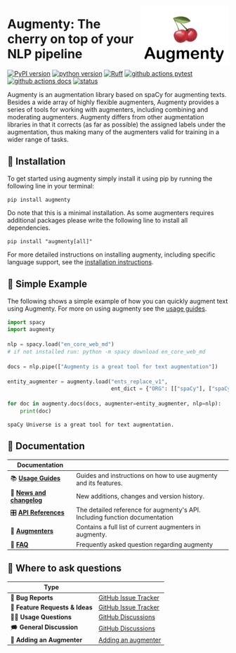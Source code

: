 <a href="https://github.com/kennethenevoldsen/augmenty"><img src="https://github.com/KennethEnevoldsen/augmenty/blob/main/img/icon.png?raw=true" width="200" align="right" /></a>
# Augmenty: The cherry on top of your NLP pipeline


[![PyPI version](https://badge.fury.io/py/augmenty.svg)](https://pypi.org/project/augmenty/)
[![python version](https://img.shields.io/badge/Python-%3E=3.8-blue)](https://github.com/kennethenevoldsen/augmenty)
[![Ruff](https://img.shields.io/endpoint?url=https://raw.githubusercontent.com/astral-sh/ruff/main/assets/badge/v2.json)]([ruff])
[![github actions pytest](https://github.com/kennethenevoldsen/augmenty/actions/workflows/tests.yml/badge.svg)](https://github.com/kennethenevoldsen/augmenty/actions)
[![github actions docs](https://github.com/kennethenevoldsen/augmenty/actions/workflows/documentation.yml/badge.svg)]([action])
[![status](https://joss.theoj.org/papers/df84463b79f27f40a4da97f20b08a958/status.svg)]([joss])

[action]: https://kennethenevoldsen.github.io/augmenty/
[ruff]: https://github.com/astral-sh/ruff
[joss]: https://joss.theoj.org/papers/df84463b79f27f40a4da97f20b08a958


Augmenty is an augmentation library based on spaCy for augmenting texts. Besides a wide array of highly flexible augmenters, Augmenty provides a series of tools for working with augmenters, including combining and moderating augmenters. Augmenty differs from other augmentation libraries in that it corrects (as far as possible) the assigned labels under the augmentation, thus making many of the augmenters valid for training in a wider range of tasks.

## 🔧 Installation
To get started using augmenty simply install it using pip by running the following line in your terminal:

```
pip install augmenty
```

Do note that this is a minimal installation. As some augmenters requires additional packages please write the following line to install all dependencies.

```
pip install "augmenty[all]"
```

For more detailed instructions on installing augmenty, including specific language support, see the [installation instructions](https://kennethenevoldsen.github.io/augmenty/installation).

## 🍒 Simple Example
The following shows a simple example of how you can quickly augment text using Augmenty. For more on using augmenty see the [usage guides].

```python
import spacy
import augmenty

nlp = spacy.load("en_core_web_md")
# if not installed run: python -m spacy download en_core_web_md

docs = nlp.pipe(["Augmenty is a great tool for text augmentation"])

entity_augmenter = augmenty.load("ents_replace_v1", 
                                 ent_dict = {"ORG": [["spaCy"], ["spaCy", "Universe"]]}, level=1)

for doc in augmenty.docs(docs, augmenter=entity_augmenter, nlp=nlp):
    print(doc)
```

```
spaCy Universe is a great tool for text augmentation.
```

## 📖 Documentation

| Documentation              |                                                                             |
| -------------------------- | --------------------------------------------------------------------------- |
| 📚 **[Usage Guides]**       | Guides and instructions on how to use augmenty and its features.            |
| 📰 **[News and changelog]** | New additions, changes and version history.                                 |
| 🎛 **[API References]**     | The detailed reference for augmenty's API. Including function documentation |
| 🍒 **[Augmenters]**         | Contains a full list of current augmenters in augmenty.                     |
| 🙋 **[FAQ]**                | Frequently asked question regarding augmenty                                |

[usage guides]: https://kennethenevoldsen.github.io/augmenty/tutorials/introduction.html
[api references]: https://kennethenevoldsen.github.io/augmenty/
[Augmenters]: https://kennethenevoldsen.github.io/augmenty/augmenters_overview.html
[Demo]: https://share.streamlit.io/kennethenevoldsen/augmenty/dev/streamlit.py
[News and changelog]: https://kennethenevoldsen.github.io/augmenty/news.html
[FAQ]: https://kennethenevoldsen.github.io/augmenty/faq.html

## 💬 Where to ask questions

| Type                           |                        |
| ------------------------------ | ---------------------- |
| 🚨 **Bug Reports**              | [GitHub Issue Tracker] |
| 🎁 **Feature Requests & Ideas** | [GitHub Issue Tracker] |
| 👩‍💻 **Usage Questions**          | [GitHub Discussions]   |
| 🗯 **General Discussion**       | [GitHub Discussions]   |
| 🍒 **Adding an Augmenter**      | [Adding an augmenter]  |

[github issue tracker]: https://github.com/kennethenevoldsen/augmenty/issues
[github discussions]: https://github.com/kennethenevoldsen/augmenty/discussions
[Adding an augmenter]: https://kennethenevoldsen.github.io/augmenty/adding_an_augmenter.html

